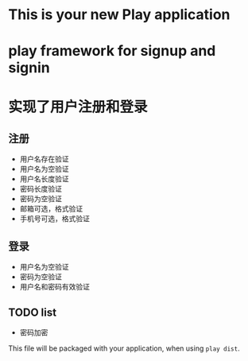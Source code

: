 This is your new Play application
=====================================
# play framework for signup and signin #
# 实现了用户注册和登录
## 注册 ##
* 用户名存在验证
* 用户名为空验证
* 用户名长度验证
* 密码长度验证
* 密码为空验证
* 邮箱可选，格式验证
* 手机号可选，格式验证

## 登录 ##
* 用户名为空验证
* 密码为空验证
* 用户名和密码有效验证

## TODO list ##
* 密码加密

This file will be packaged with your application, when using `play dist`.
